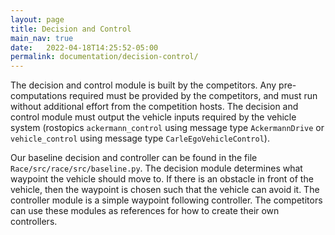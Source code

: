 ```yaml
---
layout: page
title: Decision and Control
main_nav: true
date:   2022-04-18T14:25:52-05:00
permalink: documentation/decision-control/
---
```

The decision and control module is built by the competitors. Any pre-computations required must be provided by the competitors, and must run without additional effort from the competition hosts. The decision and control module must output the vehicle inputs required by the vehicle system (rostopics `ackermann_control` using message type `AckermannDrive` or `vehicle_control` using message type `CarleEgoVehicleControl`).

Our baseline decision and controller can be found in the file `Race/src/race/src/baseline.py`.
The decision module determines what waypoint the vehicle should move to. If there is an obstacle in front of the vehicle, then the waypoint is chosen such that the vehicle can avoid it.
The controller module is a simple waypoint following controller. The competitors can use these modules as references for how to create their own controllers.
